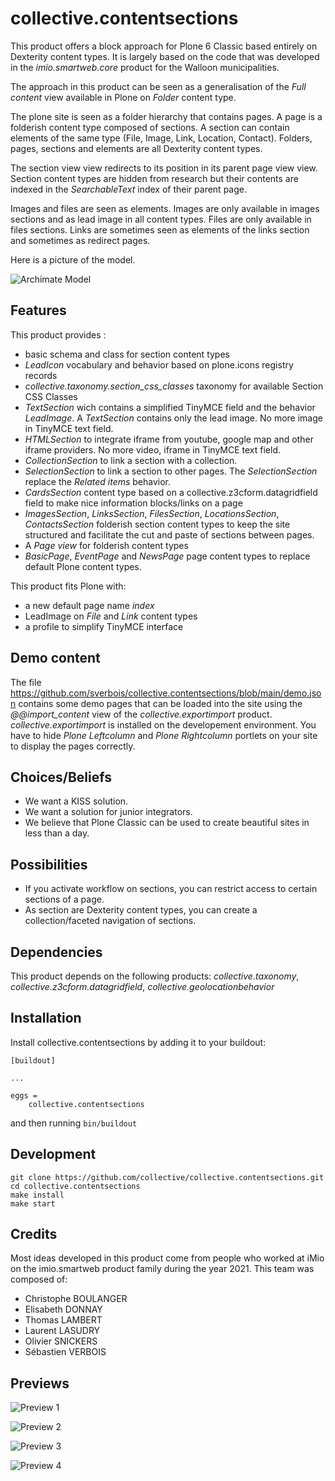 collective.contentsections
==========================

This product offers a block approach for Plone 6 Classic based entirely on Dexterity content types.
It is largely based on the code that was developed in the *imio.smartweb.core* product for the Walloon municipalities.

The approach in this product can be seen as a generalisation of the *Full content* view available in Plone on *Folder* content type.

The plone site is seen as a folder hierarchy that contains pages.
A page is a folderish content type composed of sections.
A section can contain elements of the same type (File, Image, Link, Location, Contact). Folders, pages, sections and elements are all Dexterity content types.

The section view view redirects to its position in its parent page view view.
Section content types are hidden from research but their contents are indexed in the *SearchableText* index of their parent page.

Images and files are seen as elements.
Images are only available in images sections and as lead image in all content types.
Files are only available in files sections.
Links are sometimes seen as elements of the links section and sometimes as redirect pages.

Here is a picture of the model.

![Archimate Model](https://raw.githubusercontent.com/sverbois/collective.contentsections/main/docs/images/model.png)

Features
--------

This product provides :

- basic schema and class for section content types
- *LeadIcon* vocabulary and behavior based on plone.icons registry records
- *collective.taxonomy.section_css_classes* taxonomy for available Section CSS Classes
- *TextSection* wich contains a simplified TinyMCE field and the behavior *LeadImage*. A *TextSection* contains only the lead image. No more image in TinyMCE text field.
- *HTMLSection* to integrate iframe from youtube, google map and other iframe providers. No more video, iframe in TinyMCE text field.
- *CollectionSection* to link a section with a collection.
- *SelectionSection* to link a section to other pages. The *SelectionSection* replace the *Related items* behavior.
- *CardsSection* content type based on a collective.z3cform.datagridfield field to make nice information blocks/links on a page
- *ImagesSection*, *LinksSection*, *FilesSection*, *LocationsSection*, *ContactsSection* folderish section content types to keep the site structured and facilitate the cut and paste of sections between pages.
- A *Page view* for folderish content types
- *BasicPage*, *EventPage* and *NewsPage* page content types to replace default Plone content types.

This product fits Plone with:

- a new default page name *index*
- LeadImage on *File* and *Link* content types
- a profile to simplify TinyMCE interface

Demo content
------------

The file https://github.com/sverbois/collective.contentsections/blob/main/demo.json
contains some demo pages that can be loaded into the site using the *@@import_content* view of the *collective.exportimport* product. *collective.exportimport* is installed on the developement environment. You have to hide *Plone Leftcolumn* and *Plone Rightcolumn* portlets on your site to display the pages correctly.

Choices/Beliefs
---------------

- We want a KISS solution.
- We want a solution for junior integrators.
- We believe that Plone Classic can be used to create beautiful sites in less than a day.

Possibilities
-------------

- If you activate workflow on sections, you can restrict access to certain sections of a page.
- As section are Dexterity content types, you can create a collection/faceted navigation of sections.

Dependencies
------------

This product depends on the following products: *collective.taxonomy*, *collective.z3cform.datagridfield*, *collective.geolocationbehavior*

Installation
------------

Install collective.contentsections by adding it to your buildout:

    [buildout]

    ...

    eggs =
        collective.contentsections


and then running ``bin/buildout``

Development
-----------

    git clone https://github.com/collective/collective.contentsections.git
    cd collective.contentsections
    make install
    make start

Credits
-------

Most ideas developed in this product come from people who worked at iMio on the imio.smartweb product family during the year 2021. This team was composed of:

- Christophe BOULANGER
- Elisabeth DONNAY
- Thomas LAMBERT
- Laurent LASUDRY
- Olivier SNICKERS
- Sébastien VERBOIS

Previews
--------

![Preview 1](https://raw.githubusercontent.com/sverbois/collective.contentsections/main/docs/images/preview1.png)

![Preview 2](https://raw.githubusercontent.com/sverbois/collective.contentsections/main/docs/images/preview2.png)

![Preview 3](https://raw.githubusercontent.com/sverbois/collective.contentsections/main/docs/images/preview3.png)

![Preview 4](https://raw.githubusercontent.com/sverbois/collective.contentsections/main/docs/images/preview4.png)

